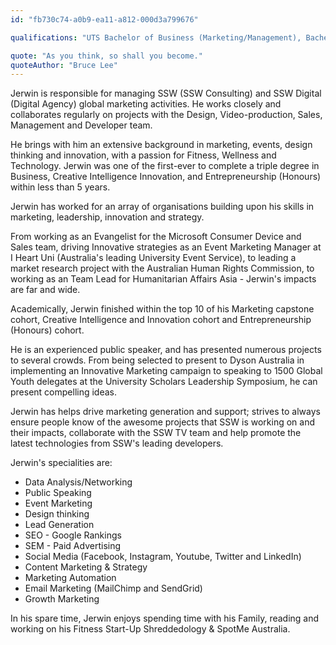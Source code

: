 ```yaml
---
id: "fb730c74-a0b9-ea11-a812-000d3a799676"

qualifications: "UTS Bachelor of Business (Marketing/Management), Bachelor of Creative Intelligence and Innovation, Bachelor of Entrepreneurship (Honours)"

quote: "As you think, so shall you become."
quoteAuthor: "Bruce Lee"
---
```


[Editing your profile]: https://github.com/SSWConsulting/People/wiki/3.-Editing-your-profile

Jerwin is responsible for managing SSW (SSW Consulting) and SSW Digital (Digital Agency) global marketing activities. He works closely and collaborates regularly on projects  with the Design, Video-production, Sales, Management and Developer team. 

He brings with him an extensive background in marketing, events, design thinking and innovation, with a passion for Fitness, Wellness and Technology. Jerwin was one of the first-ever to complete a triple degree in Business, Creative Intelligence Innovation, and Entrepreneurship (Honours) within less than 5 years.

Jerwin has worked for an array of organisations building upon his skills in marketing, leadership, innovation and strategy. 

From working as an Evangelist for the Microsoft Consumer Device and Sales team, driving Innovative strategies as an Event Marketing Manager at I Heart Uni (Australia's leading University Event Service), to leading a market research project with the Australian Human Rights Commission, to working as an Team Lead for Humanitarian Affairs Asia - Jerwin's impacts are far and wide.

Academically, Jerwin finished within the top 10 of his Marketing capstone cohort, Creative Intelligence and Innovation cohort and Entrepreneurship (Honours) cohort. 

He is an experienced public speaker, and has presented numerous projects to several crowds. From being selected to present to Dyson Australia in implementing an Innovative Marketing campaign to speaking to 1500 Global Youth delegates at the University Scholars Leadership Symposium, he can present compelling ideas. 

Jerwin has helps drive marketing generation and support; strives to always ensure people know of the awesome projects that SSW is working on and their impacts, collaborate with the SSW TV team and help promote the latest technologies from SSW's leading developers. 

Jerwin's specialities are:
* Data Analysis/Networking 
* Public Speaking
* Event Marketing
* Design thinking
* Lead Generation
* SEO - Google Rankings
* SEM - Paid Advertising
* Social Media (Facebook, Instagram, Youtube, Twitter and LinkedIn)
* Content Marketing & Strategy
* Marketing Automation
* Email Marketing (MailChimp and SendGrid)
* Growth Marketing 

In his spare time, Jerwin enjoys spending time with his Family, reading and working on his Fitness Start-Up Shreddedology & SpotMe Australia. 
